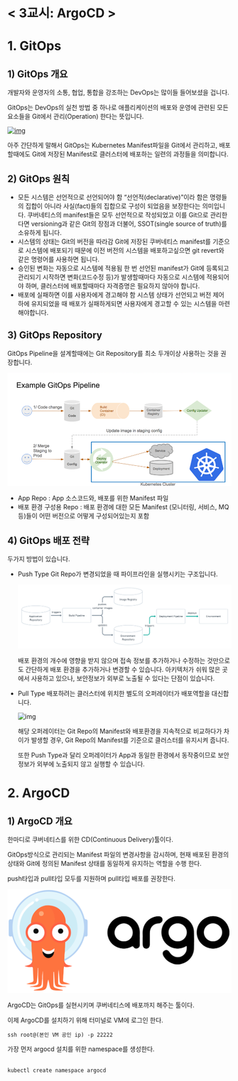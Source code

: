 # < 3교시: ArgoCD >



# 1. GitOps

## 1) GitOps 개요

개발자와 운영자의 소통, 협업, 통합을 강조하는 DevOps는 많이들 들어보셨을 겁니다.

GitOps는 DevOps의 실천 방법 중 하나로 애플리케이션의 배포와 운영에 관련된 모든 요소들을 Git에서 관리(Operation) 한다는 뜻입니다.

[![img](https://github.com/ssongman/edu/raw/master/assets/gitops_overview.png)](https://github.com/ssongman/edu/blob/master/assets/gitops_overview.png)

아주 간단하게 말해서 GitOps는 Kubernetes Manifest파일을 Git에서 관리하고, 배포할때에도 Git에 저장된 Manifest로 클러스터에 배포하는 일련의 과정들을 의미합니다.



## 2) GitOps 원칙

- 모든 시스템은 선언적으로 선언되어야 함
  “선언적(declarative)”이라 함은 명령들의 집합이 아니라 사실(fact)들의 집합으로 구성이 되었음을 보장한다는 의미입니다. 쿠버네티스의 manifest들은 모두 선언적으로 작성되었고 이를 Git으로 관리한다면 versioning과 같은 Git의 장점과 더불어, SSOT(single source of truth)를 소유하게 됩니다.
- 시스템의 상태는 Git의 버전을 따라감
  Git에 저장된 쿠버네티스 manifest를 기준으로 시스템에 배포되기 때문에 이전 버전의 시스템을 배포하고싶으면 git revert와 같은 명령어를 사용하면 됩니다.
- 승인된 변화는 자동으로 시스템에 적용됨
  한 번 선언된 manifest가 Git에 등록되고 관리되기 시작하면 변화(코드수정 등)가 발생할때마다 자동으로 시스템에 적용되어야 하며, 클러스터에 배포할때마다 자격증명은 필요하지 않아야 합니다.
- 배포에 실패하면 이를 사용자에게 경고해야 함
  시스템 상태가 선언되고 버전 제어 하에 유지되었을 때 배포가 실패하게되면 사용자에게 경고할 수 있는 시스템을 마련해야합니다.



## 3) GitOps Repository

GitOps Pipeline을 설계할때에는 Git Repository를 최소 두개이상 사용하는 것을 권장합니다.

[![img](argocd.assets/gitops_pipeline.png)](https://github.com/ssongman/edu/blob/master/assets/gitops_pipeline.png)

- App Repo : App 소스코드와, 배포를 위한 Manifest 파일
- 배포 환경 구성용 Repo : 배포 환경에 대한 모든 Manifest (모니터링, 서비스, MQ 등)들이 어떤 버전으로 어떻게 구성되어있는지 포함



## 4) GitOps 배포 전략

두가지 방법이 있습니다.

- Push Type
  Git Repo가 변경되었을 때 파이프라인을 실행시키는 구조입니다.

  ![img](argocd.assets/gitops_push.png)

  배포 환경의 개수에 영향을 받지 않으며 접속 정보를 추가하거나 수정하는 것만으로도 간단하게 배포 환경을 추가하거나 변경할 수 있습니다.
  아키텍처가 쉬워 많은 곳에서 사용하고 있으나, 보안정보가 외부로 노출될 수 있다는 단점이 있습니다.

- Pull Type
  배포하려는 클러스터에 위치한 별도의 오퍼레이터가 배포역할을 대신합니다.

  ![img](https://github.com/ssongman/edu/raw/master/assets/gitops_pull.png)

  해당 오퍼레이터는 Git Repo의 Manifest와 배포환경을 지속적으로 비교하다가 차이가 발생할 경우, Git Repo의 Manifest를 기준으로 클러스터를 유지시켜 줍니다.

  또한 Push Type과 달리 오퍼레이터가 App과 동일한 환경에서 동작중이므로 보안 정보가 외부에 노출되지 않고 실행할 수 있습니다.



# 2. ArgoCD

## 1) ArgoCD 개요

한마디로 쿠버네티스를 위한 CD(Continuous Delivery)툴이다.

GitOps방식으로 관리되는 Manifest 파일의 변경사항을 감시하며, 현재 배포된 환경의 상태와 Git에 정의된 Manifest 상태를 동일하게 유지하는 역할을 수행 한다.

push타입과 pull타입 모두를 지원하며 pull타입 배포를 권장한다.

[![img](argocd.assets/argocd_mark.png)](https://github.com/ssongman/edu/blob/master/assets/argocd_mark.png)

ArgoCD는 GitOps를 실현시키며 쿠버네티스에 배포까지 해주는 툴이다.



이제 ArgoCD를 설치하기 위해 터미널로 VM에 로그인 한다.

```
ssh root@(본인 VM 공인 ip) -p 22222
```

가장 먼저 argocd 설치를 위한 namespace를 생성한다.

```

kubectl create namespace argocd
```
